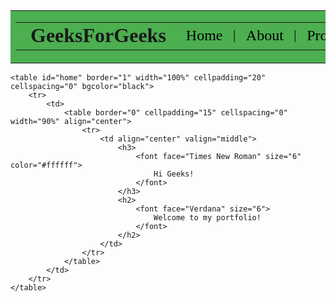 <!DOCTYPE html>
<html lang="en">
<head>
    <meta charset="UTF-8">
    <meta name="viewport" content="width=device-width, initial-scale=1.0">
    <title>HTML Project</title>
</head>
<body>
    <table id="header" border="0" width="100%" cellpadding="0" cellspacing="0" bgcolor="#4CAF50">
        <tr>
            <td>
                <table border="0" cellpadding="15" cellspacing="0" width="90%" align="center">
                    <tr>
                        <td></td>
                        <td>
                            <font face="Comic sans MS" size="6">
                                <b>GeeksForGeeks</b>
                            </font>
                        </td>
                        <td width="15%"></td>
                        <td>
                            <a href="#home" style="text-decoration:none">
                                <font face="Verdana" size="5" color="black">
                                    Home
                                </font>
                            </a>
                        </td>
                        <td>|</td>
                        <td>
                            <a href="#about" style="text-decoration:none">
                                <font face="Verdana" size="5" color="black">
                                    About
                                </font>
                            </a>
                        </td>
                        <td>|</td>
                        <td>
                            <a href="#projects" style="text-decoration:none">
                                <font face="Verdana" size="5" color="black">
                                    Projects
                                </font>
                            </a>
                        </td>
                        <td>|</td>
                        <td>
                            <a href="#achievements" style="text-decoration:none">
                                <font face="Verdana" size="5" color="black">
                                    Achievements
                                </font>
                            </a>
                        </td>
                        <td>|</td>
                        <td>
                            <a href="#contact" style="text-decoration:none">
                                <font face="Verdana" size="5" color="black">
                                    Contact
                                </font>
                            </a>
                        </td>
                    </tr>
                </table>
            </td>
        </tr>
    </table>

    <table id="home" border="1" width="100%" cellpadding="20" cellspacing="0" bgcolor="black">
        <tr>
            <td>
                <table border="0" cellpadding="15" cellspacing="0" width="90%" align="center">
                    <tr>
                        <td align="center" valign="middle">
                            <h3>
                                <font face="Times New Roman" size="6" color="#ffffff">
                                    Hi Geeks!
                                </font>
                            </h3>
                            <h2>
                                <font face="Verdana" size="6">
                                    Welcome to my portfolio!
                                </font>
                            </h2>
                        </td>
                    </tr>
                </table>
            </td>
        </tr>
    </table>
</body>
</html>
